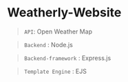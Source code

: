 # Weatherly-Website

> `API`: Open Weather Map

> `Backend` : Node.js

> `Backend-framework` : Express.js

> `Template Engine` : EJS

